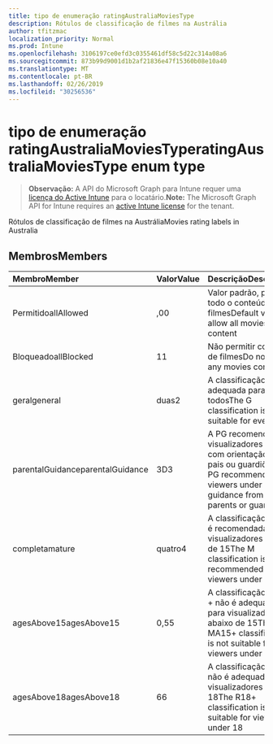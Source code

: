 ```yaml
---
title: tipo de enumeração ratingAustraliaMoviesType
description: Rótulos de classificação de filmes na Austrália
author: tfitzmac
localization_priority: Normal
ms.prod: Intune
ms.openlocfilehash: 3106197ce0efd3c0355461df58c5d22c314a08a6
ms.sourcegitcommit: 873b99d9001d1b2af21836e47f15360b08e10a40
ms.translationtype: MT
ms.contentlocale: pt-BR
ms.lasthandoff: 02/26/2019
ms.locfileid: "30256536"
---
```

# <a name="ratingaustraliamoviestype-enum-type"></a><span data-ttu-id="509f1-103">tipo de enumeração ratingAustraliaMoviesType</span><span class="sxs-lookup"><span data-stu-id="509f1-103">ratingAustraliaMoviesType enum type</span></span>

> <span data-ttu-id="509f1-104">**Observação:** A API do Microsoft Graph para Intune requer uma [licença do Active Intune](https://go.microsoft.com/fwlink/?linkid=839381) para o locatário.</span><span class="sxs-lookup"><span data-stu-id="509f1-104">**Note:** The Microsoft Graph API for Intune requires an [active Intune license](https://go.microsoft.com/fwlink/?linkid=839381) for the tenant.</span></span>

<span data-ttu-id="509f1-105">Rótulos de classificação de filmes na Austrália</span><span class="sxs-lookup"><span data-stu-id="509f1-105">Movies rating labels in Australia</span></span>

## <a name="members"></a><span data-ttu-id="509f1-106">Membros</span><span class="sxs-lookup"><span data-stu-id="509f1-106">Members</span></span>
|<span data-ttu-id="509f1-107">Membro</span><span class="sxs-lookup"><span data-stu-id="509f1-107">Member</span></span>|<span data-ttu-id="509f1-108">Valor</span><span class="sxs-lookup"><span data-stu-id="509f1-108">Value</span></span>|<span data-ttu-id="509f1-109">Descrição</span><span class="sxs-lookup"><span data-stu-id="509f1-109">Description</span></span>|
|:---|:---|:---|
|<span data-ttu-id="509f1-110">Permitido</span><span class="sxs-lookup"><span data-stu-id="509f1-110">allAllowed</span></span>|<span data-ttu-id="509f1-111">,0</span><span class="sxs-lookup"><span data-stu-id="509f1-111">0</span></span>|<span data-ttu-id="509f1-112">Valor padrão, permitir todo o conteúdo de filmes</span><span class="sxs-lookup"><span data-stu-id="509f1-112">Default value, allow all movies content</span></span>|
|<span data-ttu-id="509f1-113">Bloqueado</span><span class="sxs-lookup"><span data-stu-id="509f1-113">allBlocked</span></span>|<span data-ttu-id="509f1-114">1</span><span class="sxs-lookup"><span data-stu-id="509f1-114">1</span></span>|<span data-ttu-id="509f1-115">Não permitir conteúdo de filmes</span><span class="sxs-lookup"><span data-stu-id="509f1-115">Do not allow any movies content</span></span>|
|<span data-ttu-id="509f1-116">geral</span><span class="sxs-lookup"><span data-stu-id="509f1-116">general</span></span>|<span data-ttu-id="509f1-117">duas</span><span class="sxs-lookup"><span data-stu-id="509f1-117">2</span></span>|<span data-ttu-id="509f1-118">A classificação G é adequada para todos</span><span class="sxs-lookup"><span data-stu-id="509f1-118">The G classification is suitable for everyone</span></span>|
|<span data-ttu-id="509f1-119">parentalGuidance</span><span class="sxs-lookup"><span data-stu-id="509f1-119">parentalGuidance</span></span>|<span data-ttu-id="509f1-120">3D</span><span class="sxs-lookup"><span data-stu-id="509f1-120">3</span></span>|<span data-ttu-id="509f1-121">A PG recomenda visualizadores em 15 com orientação de pais ou guardiões</span><span class="sxs-lookup"><span data-stu-id="509f1-121">The PG recommends viewers under 15 with guidance from parents or guardians</span></span>|
|<span data-ttu-id="509f1-122">completa</span><span class="sxs-lookup"><span data-stu-id="509f1-122">mature</span></span>|<span data-ttu-id="509f1-123">quatro</span><span class="sxs-lookup"><span data-stu-id="509f1-123">4</span></span>|<span data-ttu-id="509f1-124">A classificação M não é recomendada para visualizadores abaixo de 15</span><span class="sxs-lookup"><span data-stu-id="509f1-124">The M classification is not recommended for viewers under 15</span></span>|
|<span data-ttu-id="509f1-125">agesAbove15</span><span class="sxs-lookup"><span data-stu-id="509f1-125">agesAbove15</span></span>|<span data-ttu-id="509f1-126">0,5</span><span class="sxs-lookup"><span data-stu-id="509f1-126">5</span></span>|<span data-ttu-id="509f1-127">A classificação MA15 + não é adequada para visualizadores abaixo de 15</span><span class="sxs-lookup"><span data-stu-id="509f1-127">The MA15+ classification is not suitable for viewers under 15</span></span>|
|<span data-ttu-id="509f1-128">agesAbove18</span><span class="sxs-lookup"><span data-stu-id="509f1-128">agesAbove18</span></span>|<span data-ttu-id="509f1-129">6</span><span class="sxs-lookup"><span data-stu-id="509f1-129">6</span></span>|<span data-ttu-id="509f1-130">A classificação R18 + não é adequada para visualizadores em 18</span><span class="sxs-lookup"><span data-stu-id="509f1-130">The R18+ classification is not suitable for viewers under 18</span></span>|



